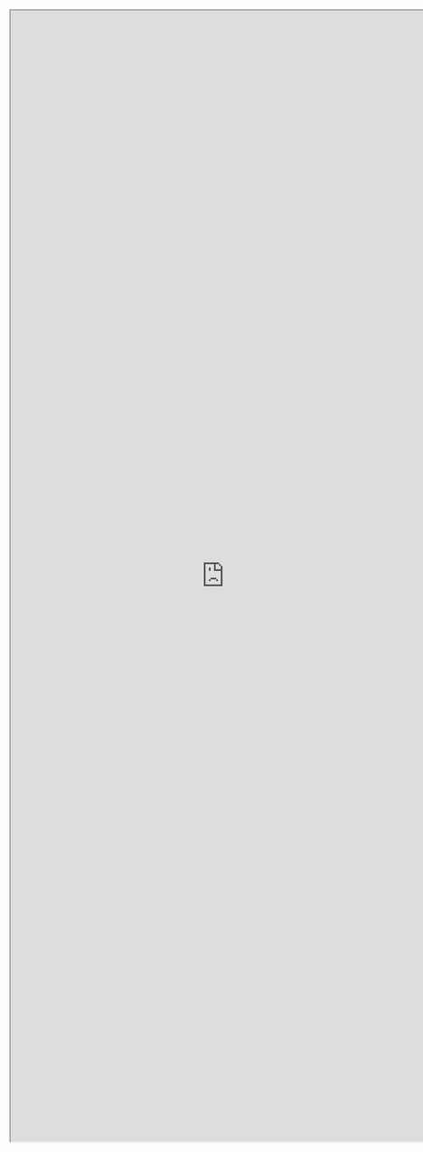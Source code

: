 <iframe src="http://mp.weixin.qq.com/s?__biz=MzA5OTk4MDEzNw==&mid=212894260&idx=1&sn=58ba8f21497b067cf5e6a4d5990ab794#rd" width="755" height="2000" scrolling="yes" />